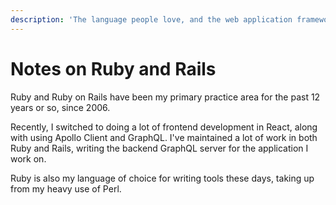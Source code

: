 ```yaml
---
description: 'The language people love, and the web application framework people hate'
---
```


# Notes on Ruby and Rails

Ruby and Ruby on Rails have been my primary practice area for the past 12 years or so, since 2006.

Recently, I switched to doing a lot of frontend development in React, along with using Apollo Client and GraphQL. I've maintained a lot of work in both Ruby and Rails, writing the backend GraphQL server for the application I work on.

Ruby is also my language of choice for writing tools these days, taking up from my heavy use of Perl.

